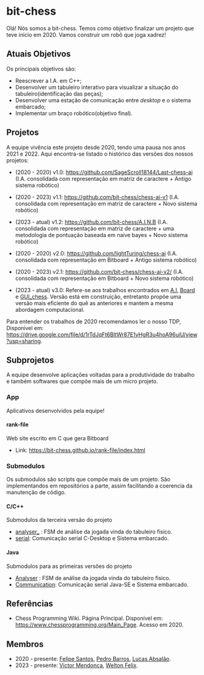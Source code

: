 # bit-chess

Olá! Nós somos a bit-chess. Temos como objetivo finalizar um projeto que teve inicio em 2020. Vamos construir um robô que joga xadrez!

## Atuais Objetivos
Os principais objetivos são:

- Reescrever a I.A. em C++;
- Desenvolver um tabuleiro interativo para visualizar a situação do tabuleiro(identificação das peças);
- Desenvolver uma estação de comunicação entre _desktop_ e o sistema embarcado;
- Implementar um braço robótico(objetivo final).

## Projetos
A equipe vivência este projeto desde 2020, tendo uma pausa nos anos 2021 e 2022. Aqui encontra-se listado o histórico das versões dos nossos projetos:

- (2020 - 2020) v1.0: https://github.com/SageScroll18144/Last-chess-ai (I.A. consolidada com representação em matriz de caractere + Antigo sistema robótico)
- (2020 - 2023) v1.1: https://github.com/bit-chess/chess-ai-v1 (I.A. consolidada com representação em matriz de caractere + Novo sistema robótico)
- (2023 - atual) v1.2: https://github.com/bit-chess/A.I.N.B (I.A. consolidada com representação em matriz de caractere + uma metodologia de pontuação baseada em naive bayes + Novo sistema robótico)
  
- (2020 - 2020) v2.0: https://github.com/lightTuring/chess-ai (I.A. consolidada com representação em Bitboard + Antigo sistema robótico)
- (2020 - 2023) v2.1: https://github.com/bit-chess/chess-ai-v2/ (I.A. consolidada com representação em Bitboard + Novo sistema robótico)
  
- (2023 - atual) v3.0: Refere-se aos trabalhos encontrados em [A.I](https://github.com/bit-chess/A.I.), [Board](https://github.com/bit-chess/Board) e [GUI_chess](https://github.com/bit-chess/GUI_chess). Versão está em construição, entretanto propõe uma versão mais eficiente do quê as anteriores e mantem a mesma abordagem computacional.

Para entender os trabalhos de 2020 recomendamos ler o nosso TDP, Disponivel em: https://drive.google.com/file/d/1rTdJqFt6BltWr87E1yHgR3u4hoA96uiU/view?usp=sharing.

## Subprojetos
A equipe desenvolve aplicações voltadas para a produtividade do trabalho e também softwares que compõe mais de um micro projeto.

### App
Aplicativos desenvolvidos pela equipe!

#### rank-file
Web site escrito em C que gera Bitboard

-  Link: https://bit-chess.github.io/rank-file/index.html

### Submodulos
Os submodulos são scripts que compõe mais de um projeto. São implementandos em repositórios a parte, assim facilitando a coerencia da manutenção de código.

#### C/C++
Submodulos da terceira versão do projeto

- [analyser_](https://github.com/bit-chess/analyzer_) : FSM de análise da jogada vinda do tabuleiro fisico.
- [serial](https://github.com/bit-chess/serial): Comunicação serial C-Desktop e Sistema embarcado.

#### Java
Submodulos para as primeiras versões do projeto

- [Analyser](https://github.com/bit-chess/Analyzer) : FSM de análise da jogada vinda do tabuleiro fisico.
- [Communication](https://github.com/bit-chess/Communication): Comunicação serial Java-SE e Sistema embarcado.

## Referências

- Chess Programming Wiki. Página Principal. Disponível em: https://www.chessprogramming.org/Main_Page. Acesso em 2020.

## Membros

- 2020 - presente: [Felipe Santos](https://github.com/SageScroll18144), [Pedro Barros](https://github.com/lightTuring), [Lucas Absalão](https://github.com/LightAsh04).
- 2023 - presente: [Victor Mendonça](https://github.com/Mend25/), [Welton Felix](https://github.com/weltonfelix).
